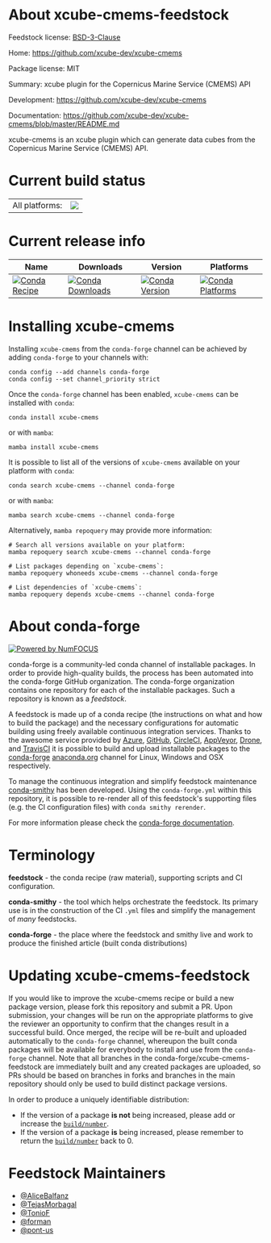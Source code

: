 About xcube-cmems-feedstock
===========================

Feedstock license: [BSD-3-Clause](https://github.com/conda-forge/xcube-cmems-feedstock/blob/main/LICENSE.txt)

Home: https://github.com/xcube-dev/xcube-cmems

Package license: MIT

Summary: xcube plugin for the Copernicus Marine Service (CMEMS) API

Development: https://github.com/xcube-dev/xcube-cmems

Documentation: https://github.com/xcube-dev/xcube-cmems/blob/master/README.md

xcube-cmems is an xcube plugin which can generate data cubes from the Copernicus Marine Service (CMEMS) API.

Current build status
====================


<table><tr><td>All platforms:</td>
    <td>
      <a href="https://dev.azure.com/conda-forge/feedstock-builds/_build/latest?definitionId=17477&branchName=main">
        <img src="https://dev.azure.com/conda-forge/feedstock-builds/_apis/build/status/xcube-cmems-feedstock?branchName=main">
      </a>
    </td>
  </tr>
</table>

Current release info
====================

| Name | Downloads | Version | Platforms |
| --- | --- | --- | --- |
| [![Conda Recipe](https://img.shields.io/badge/recipe-xcube--cmems-green.svg)](https://anaconda.org/conda-forge/xcube-cmems) | [![Conda Downloads](https://img.shields.io/conda/dn/conda-forge/xcube-cmems.svg)](https://anaconda.org/conda-forge/xcube-cmems) | [![Conda Version](https://img.shields.io/conda/vn/conda-forge/xcube-cmems.svg)](https://anaconda.org/conda-forge/xcube-cmems) | [![Conda Platforms](https://img.shields.io/conda/pn/conda-forge/xcube-cmems.svg)](https://anaconda.org/conda-forge/xcube-cmems) |

Installing xcube-cmems
======================

Installing `xcube-cmems` from the `conda-forge` channel can be achieved by adding `conda-forge` to your channels with:

```
conda config --add channels conda-forge
conda config --set channel_priority strict
```

Once the `conda-forge` channel has been enabled, `xcube-cmems` can be installed with `conda`:

```
conda install xcube-cmems
```

or with `mamba`:

```
mamba install xcube-cmems
```

It is possible to list all of the versions of `xcube-cmems` available on your platform with `conda`:

```
conda search xcube-cmems --channel conda-forge
```

or with `mamba`:

```
mamba search xcube-cmems --channel conda-forge
```

Alternatively, `mamba repoquery` may provide more information:

```
# Search all versions available on your platform:
mamba repoquery search xcube-cmems --channel conda-forge

# List packages depending on `xcube-cmems`:
mamba repoquery whoneeds xcube-cmems --channel conda-forge

# List dependencies of `xcube-cmems`:
mamba repoquery depends xcube-cmems --channel conda-forge
```


About conda-forge
=================

[![Powered by
NumFOCUS](https://img.shields.io/badge/powered%20by-NumFOCUS-orange.svg?style=flat&colorA=E1523D&colorB=007D8A)](https://numfocus.org)

conda-forge is a community-led conda channel of installable packages.
In order to provide high-quality builds, the process has been automated into the
conda-forge GitHub organization. The conda-forge organization contains one repository
for each of the installable packages. Such a repository is known as a *feedstock*.

A feedstock is made up of a conda recipe (the instructions on what and how to build
the package) and the necessary configurations for automatic building using freely
available continuous integration services. Thanks to the awesome service provided by
[Azure](https://azure.microsoft.com/en-us/services/devops/), [GitHub](https://github.com/),
[CircleCI](https://circleci.com/), [AppVeyor](https://www.appveyor.com/),
[Drone](https://cloud.drone.io/welcome), and [TravisCI](https://travis-ci.com/)
it is possible to build and upload installable packages to the
[conda-forge](https://anaconda.org/conda-forge) [anaconda.org](https://anaconda.org/)
channel for Linux, Windows and OSX respectively.

To manage the continuous integration and simplify feedstock maintenance
[conda-smithy](https://github.com/conda-forge/conda-smithy) has been developed.
Using the ``conda-forge.yml`` within this repository, it is possible to re-render all of
this feedstock's supporting files (e.g. the CI configuration files) with ``conda smithy rerender``.

For more information please check the [conda-forge documentation](https://conda-forge.org/docs/).

Terminology
===========

**feedstock** - the conda recipe (raw material), supporting scripts and CI configuration.

**conda-smithy** - the tool which helps orchestrate the feedstock.
                   Its primary use is in the construction of the CI ``.yml`` files
                   and simplify the management of *many* feedstocks.

**conda-forge** - the place where the feedstock and smithy live and work to
                  produce the finished article (built conda distributions)


Updating xcube-cmems-feedstock
==============================

If you would like to improve the xcube-cmems recipe or build a new
package version, please fork this repository and submit a PR. Upon submission,
your changes will be run on the appropriate platforms to give the reviewer an
opportunity to confirm that the changes result in a successful build. Once
merged, the recipe will be re-built and uploaded automatically to the
`conda-forge` channel, whereupon the built conda packages will be available for
everybody to install and use from the `conda-forge` channel.
Note that all branches in the conda-forge/xcube-cmems-feedstock are
immediately built and any created packages are uploaded, so PRs should be based
on branches in forks and branches in the main repository should only be used to
build distinct package versions.

In order to produce a uniquely identifiable distribution:
 * If the version of a package **is not** being increased, please add or increase
   the [``build/number``](https://docs.conda.io/projects/conda-build/en/latest/resources/define-metadata.html#build-number-and-string).
 * If the version of a package **is** being increased, please remember to return
   the [``build/number``](https://docs.conda.io/projects/conda-build/en/latest/resources/define-metadata.html#build-number-and-string)
   back to 0.

Feedstock Maintainers
=====================

* [@AliceBalfanz](https://github.com/AliceBalfanz/)
* [@TejasMorbagal](https://github.com/TejasMorbagal/)
* [@TonioF](https://github.com/TonioF/)
* [@forman](https://github.com/forman/)
* [@pont-us](https://github.com/pont-us/)

